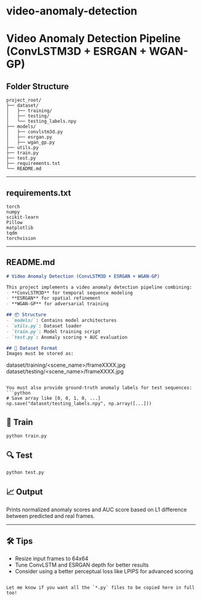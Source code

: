 # video-anomaly-detection


# Video Anomaly Detection Pipeline (ConvLSTM3D + ESRGAN + WGAN-GP)

## Folder Structure

```
project_root/
├── dataset/
│   ├── training/
│   ├── testing/
│   └── testing_labels.npy
├── models/
│   ├── convlstm3d.py
│   ├── esrgan.py
│   ├── wgan_gp.py
├── utils.py
├── train.py
├── test.py
├── requirements.txt
└── README.md
```

---

## requirements.txt
```
torch
numpy
scikit-learn
Pillow
matplotlib
tqdm
torchvision
```

---

## README.md
```markdown
# Video Anomaly Detection (ConvLSTM3D + ESRGAN + WGAN-GP)

This project implements a video anomaly detection pipeline combining:
- **ConvLSTM3D** for temporal sequence modeling
- **ESRGAN** for spatial refinement
- **WGAN-GP** for adversarial training

## 📦 Structure
- `models/`: Contains model architectures
- `utils.py`: Dataset loader
- `train.py`: Model training script
- `test.py`: Anomaly scoring + AUC evaluation

## 🧪 Dataset Format
Images must be stored as:
```
dataset/training/<scene_name>/frameXXXX.jpg
dataset/testing/<scene_name>/frameXXXX.jpg
```

You must also provide ground-truth anomaly labels for test sequences:
```python
# Save array like [0, 0, 1, 0, ...]
np.save("dataset/testing_labels.npy", np.array([...]))
```

## 🚀 Train
```bash
python train.py
```

## 🔍 Test
```bash
python test.py
```

## 📈 Output
Prints normalized anomaly scores and AUC score based on L1 difference between predicted and real frames.

---

## 🛠 Tips
- Resize input frames to 64x64
- Tune ConvLSTM and ESRGAN depth for better results
- Consider using a better perceptual loss like LPIPS for advanced scoring
```

Let me know if you want all the `*.py` files to be copied here in full too!
